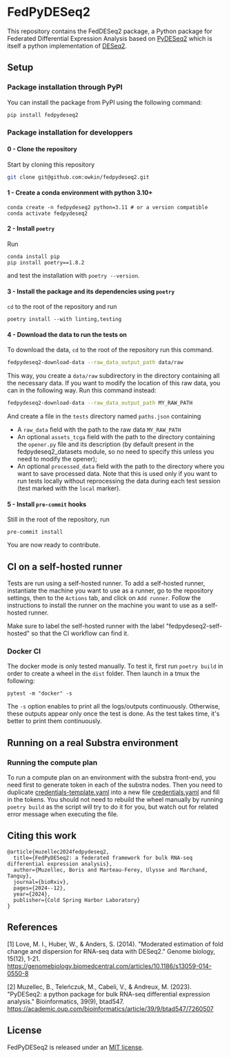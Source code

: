 # FedPyDESeq2

This repository contains the FedDESeq2 package, a Python package for Federated
Differential Expression Analysis based on [PyDESeq2](https://github.com/owkin/pydeseq2)
which is itself a python implementation of
[DESeq2](https://bioconductor.org/packages/release/bioc/html/DESeq2.html).

## Setup

### Package installation through PyPI

You can install the package from PyPI using the following command:

```bash
pip install fedpydeseq2
```


### Package installation for developpers

#### 0 - Clone the repository

Start by cloning this repository

```bash
git clone git@github.com:owkin/fedpydeseq2.git
```

#### 1 - Create a conda environment with python 3.10+

```
conda create -n fedpydeseq2 python=3.11 # or a version compatible
conda activate fedpydeseq2
```

#### 2 - Install `poetry`

Run

```
conda install pip
pip install poetry==1.8.2
```

and test the installation with `poetry --version`.



#### 3 - Install the package and its dependencies using `poetry`

`cd` to the root of the repository and run

```
poetry install --with linting,testing
```

#### 4 - Download the data to run the tests on

To download the data, `cd` to the root of the repository run this command.

```bash
fedpydeseq2-download-data --raw_data_output_path data/raw
```

This way, you create a `data/raw` subdirectory in the directory containing all the necessary data. If you want to modify
the location of this raw data, you can in the following way. Run this command instead:

```bash
fedpydeseq2-download-data --raw_data_output_path MY_RAW_PATH
```


And create a file in the `tests` directory named `paths.json` containing
- A `raw_data` field with the path to the raw data `MY_RAW_PATH`
- An optional `assets_tcga` field with the path to the directory containing the `opener.py` file and its description (by default present in the fedpydeseq2_datasets module, so no need to specify this unless you need to modify the opener);
- An optional `processed_data` field with the path to the directory where you want to save processed data. Note that this is used
only if you want to run tests locally without reprocessing the data during each test session (test marked with the `local` marker).




#### 5 - Install `pre-commit` hooks

Still in the root of the repository, run

`pre-commit install`

You are now ready to contribute.

## CI on a self-hosted runner
Tests are run using a self-hosted runner. To add a self-hosted runner, instantiate the machine
you want to use as a runner, go to the repository settings, then to the `Actions` tab, and click on
`Add runner`. Follow the instructions to install the runner on the machine you want
to use as a self-hosted runner.

Make sure to label the self-hosted runner with the label "fedpydeseq2-self-hosted" so that
the CI workflow can find it.

### Docker CI
The docker mode is only tested manually. To test it, first run `poetry build`
in order to create a wheel in the `dist` folder. Then launch in a tmux the
following:
```
pytest -m "docker" -s
```
The `-s` option enables to print all the logs/outputs continuously. Otherwise, these
outputs appear only once the test is done. As the test takes time, it's better to
print them continuously.

## Running on a real Substra environment

### Running the compute plan
To run a compute plan on an environment with the substra front-end, you need first to generate token in each of the
substra nodes. Then you need to duplicate
[credentials-template.yaml](fedpydeseq2/substra_utils/credentials/credentials-template.yaml)
into a new file
[credentials.yaml](fedpydeseq2/substra_utils/credentials/credentials.yaml) and fill in the
tokens. You should not need to rebuild the wheel manually by running
`poetry build` as the script will try to do it for you, but watch out for
related error message when executing the file.

## Citing this work

```
@article{muzellec2024fedpydeseq2,
  title={FedPyDESeq2: a federated framework for bulk RNA-seq differential expression analysis},
  author={Muzellec, Boris and Marteau-Ferey, Ulysse and Marchand, Tanguy},
  journal={bioRxiv},
  pages={2024--12},
  year={2024},
  publisher={Cold Spring Harbor Laboratory}
}
```

## References

[1] Love, M. I., Huber, W., & Anders, S. (2014). "Moderated estimation of fold
        change and dispersion for RNA-seq data with DESeq2." Genome biology, 15(12), 1-21.
        <https://genomebiology.biomedcentral.com/articles/10.1186/s13059-014-0550-8>

[2] Muzellec, B., Teleńczuk, M., Cabeli, V., & Andreux, M. (2023). "PyDESeq2: a python package
        for bulk RNA-seq differential expression analysis." Bioinformatics, 39(9), btad547.
        <https://academic.oup.com/bioinformatics/article/39/9/btad547/7260507>

## License

FedPyDESeq2 is released under an [MIT license](https://github.com/owkin/FedPyDESeq2/blob/main/LICENSE](https://github.com/owkin/fedpydeseq2/blob/main/LICENSE)).
